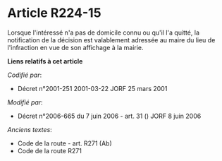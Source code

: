 # Article R224-15

Lorsque l'intéressé n'a pas de domicile connu ou qu'il l'a quitté, la notification de la décision est valablement adressée au
maire du lieu de l'infraction en vue de son affichage à la mairie.

**Liens relatifs à cet article**

_Codifié par_:

  - Décret n°2001-251 2001-03-22 JORF 25 mars 2001

_Modifié par_:

  - Décret n°2006-665 du 7 juin 2006 - art. 31 () JORF 8 juin 2006

_Anciens textes_:

  - Code de la route - art. R271 (Ab)
  - Code de la route R271
